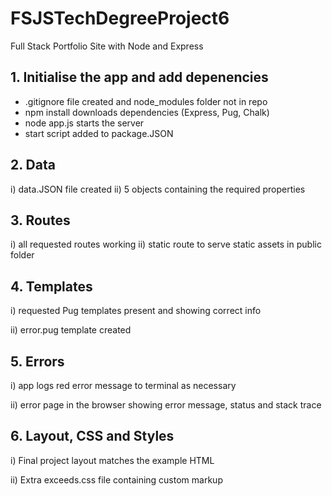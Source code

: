 # FSJSTechDegreeProject6
 Full Stack Portfolio Site with Node and Express

## 1. Initialise the app and add depenencies

  * .gitignore file created and node_modules folder not in repo
  * npm install downloads dependencies (Express, Pug, Chalk)  
  * node app.js starts the server
  * start script added to package.JSON

## 2. Data

i) 	data.JSON file created
ii)	5 objects containing the required properties

## 3. Routes

i)	all requested routes working
ii)	static route to serve static assets in public folder

## 4. Templates

i)	requested Pug templates present and showing correct info

ii)	error.pug template created

## 5. Errors

i)	app logs red error message to terminal as necessary

ii)	error page in the browser showing error message, status and stack trace

## 6. Layout, CSS and Styles

i)	Final project layout matches the example HTML

ii)	Extra exceeds.css file containing custom markup


